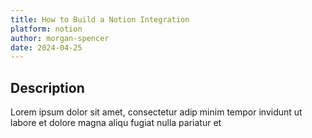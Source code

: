```yaml
---
title: How to Build a Notion Integration
platform: notion
author: morgan-spencer
date: 2024-04-25
---
```


## Description

Lorem ipsum dolor sit amet, consectetur adip minim tempor invidunt ut labore et dolore magna aliqu fugiat nulla pariatur et
